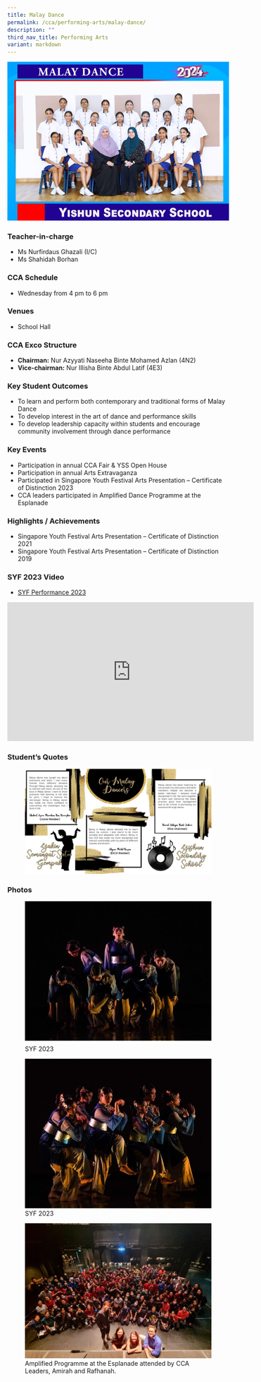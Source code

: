 ```yaml
---
title: Malay Dance
permalink: /cca/performing-arts/malay-dance/
description: ""
third_nav_title: Performing Arts
variant: markdown
---
```

![](/images/StudDevelopment/CCAs/PerformingArts/MalayDance/Malay_Dance_24.jpg)

### Teacher-in-charge
* Ms Nurfirdaus Ghazali (I/C)
* Ms Shahidah Borhan

### CCA Schedule
* Wednesday from 4 pm to 6 pm

### Venues
* School Hall

### CCA Exco Structure

* **Chairman:** Nur Azyyati Naseeha Binte Mohamed Azlan (4N2)
* **Vice-chairman:** Nur Illisha Binte Abdul Latif (4E3)

### Key Student Outcomes

* To learn and perform both contemporary and traditional forms of Malay Dance
* To develop interest in the art of dance and performance skills
* To develop leadership capacity within students and encourage community involvement through dance performance

### Key Events

* Participation in annual CCA Fair &amp; YSS Open House
* Participation in annual Arts Extravaganza
* Participated in Singapore Youth Festival Arts Presentation – Certificate of Distinction 2023
* CCA leaders participated in Amplified Dance Programme at the Esplanade

### Highlights / Achievements

* Singapore Youth Festival Arts Presentation – Certificate of Distinction 2021
* Singapore Youth Festival Arts Presentation – Certificate of Distinction 2019


### SYF 2023 Video

* [SYF Performance 2023](https://youtu.be/HUSPJbOy8N0)

<iframe allowfullscreen="" allow="accelerometer; autoplay; clipboard-write; encrypted-media; gyroscope; picture-in-picture; web-share" frameborder="0" title="YouTube video player" src="https://www.youtube.com/embed/HUSPJbOy8N0" height="315" width="560"></iframe>


### Student’s Quotes


<figure><img src="/images/StudDevelopment/CCAs/PerformingArts/MalayDance/Malay-Dance-Quote.jpg"></figure>

### Photos


<figure><img src="/images/StudDevelopment/CCAs/PerformingArts/MalayDance/MalayD1_2023.jpg"><figcaption>SYF 2023</figcaption></figure>

<figure><img src="/images/StudDevelopment/CCAs/PerformingArts/MalayDance/MalayD2_2023.jpg"><figcaption>SYF 2023</figcaption></figure>

<figure><img src="/images/StudDevelopment/CCAs/PerformingArts/MalayDance/MalayD3_2023.jpg"><figcaption>Amplified Programme at the Esplanade attended by CCA Leaders, Amirah and Rafhanah.</figcaption></figure>